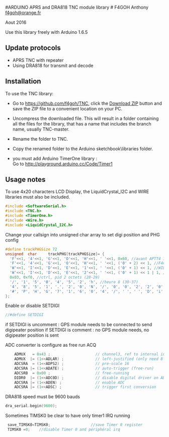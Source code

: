 #ARDUINO APRS and DRA818 TNC module library #
F4GOH Anthony f4goh@orange.fr <br>

Aout 2016

Use this library freely with Arduino 1.6.5

## Update protocols ##
- APRS TNC with repeater
- Using DRA818 for transmit and decode

## Installation ##
To use the TNC library:  
- Go to https://github.com/f4goh/TNC, click the [Download ZIP](https://github.com/f4goh/TNC/archive/master.zip) button and save the ZIP file to a convenient location on your PC.
- Uncompress the downloaded file.  This will result in a folder containing all the files for the library, that has a name that includes the branch name, usually TNC-master.
- Rename the folder to  TNC.
- Copy the renamed folder to the Arduino sketchbook\libraries folder.

- you must add Arduino TimerOne library : <br>
  Go to http://playground.arduino.cc/Code/Timer1

## Usage notes ##


To use 4x20 characters LCD Display, the LiquidCrystal_I2C and WIRE libraries must also be included.


```c++
#include <SoftwareSerial.h>
#include <TNC.h>
#include <TimerOne.h>
#include <Wire.h>
#include <LiquidCrystal_I2C.h>
```

Change your callsign into unsigned char array to set digi position and PHG config

```c++
#define trackPHGSize 72
unsigned  char     trackPHG[trackPHGSize]= {
  'F'<<1, '4'<<1, 'G'<<1, 'O'<<1, 'H'<<1, ' '<<1, 0x60, //avant APTT4 7 octets (0-6)
  'F'<<1, '4'<<1, 'G'<<1, 'O'<<1, 'H'<<1, ' '<<1, ('0' + 2) << 1, //F4GOH-2 7 octets (7-13)
  'W'<<1, 'I'<<1, 'D'<<1, 'E'<<1, '1'<<1, ' '<<1, ('0' + 1) << 1, //WIDE1-1 7 octets (14-20)
  'W'<<1, 'I'<<1, 'D'<<1, 'E'<<1, '2'<<1, ' '<<1, ('0' + 1) << 1 | 1, //WIDE2-1   fin ssid lsb =1 7 octets (21-27)
  0x03, 0xf0, //ctrl, pid 2 octets (28-29)
  '/', '1', '5', '0', '4', '5', '2', 'h', //heure 8 (30-37)
  '4', '8', '5', '1', '.', '2', '0', 'N', '/', '0', '0', '2', '2', '0', '.', '9', '2', 'E', //lat, long 18 octets (38-55)
  '#', 'P', 'H', 'G', '7', '1', '6', '0', '4', '/', ' ', ' ', 'D', 'i', 'g', 'i'   // Calculate  your PHG at http://www.aprsfl.net/phgr.php 
}; 
```
Enable or disable SETDIGI

```c++
//#define SETDIGI
```
if SETDIGI is uncomment : GPS module needs to be connected to send digipeater position
if SETDIGI is comment : no GPS module needs, no digipeater position is sent

ADC converter is configure as free run ACQ

```c++
    ADMUX   = 0x43 ;                    // channel3, ref to internal input (vcc)
    ADMUX  |= (1<<ADLAR) ;              // left-justified (only need 8 bits)
    ADCSRA  = (1<<ADPS2) ;              // pre-scale 16
    ADCSRA |= (1<<ADATE) ;              // auto-trigger (free-run)
    ADCSRB  = 0x00 ;                    // free-running
    DIDR0  |= (1<<ADC0D) ;              // disable digital driver on ADC0 
    ADCSRA |= (1<<ADEN) ;               // enable ADC
    ADCSRA |= (1<<ADSC) ;               // trigger first conversion  
```

DRA818 speed must be 9600 bauds

```c++
dra_serial.begin(9600);
```

Sometimes TIMSK0 be clear to have only timer1 IRQ running

```c++
 save_TIMSK0=TIMSK0;                  //save Timer 0 register
 TIMSK0 =0;    //disable Timer 0 and périphéral irq
```
